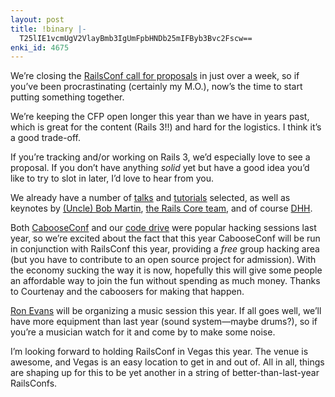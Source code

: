 ```yaml
---
layout: post
title: !binary |-
  T25lIE1vcmUgV2VlayBmb3IgUmFpbHNDb25mIFByb3Bvc2Fscw==
enki_id: 4675
---
```


We’re closing the [RailsConf call for
proposals](http://en.oreilly.com/rails2009/public/cfp/46) in just over a
week, so if you’ve been procrastinating (certainly my M.O.), now’s the
time to start putting something together.

We’re keeping the CFP open longer this year than we have in years past,
which is great for the content (Rails 3!!) and hard for the logistics. I
think it’s a good trade-off.

If you’re tracking and/or working on Rails 3, we’d especially love to
see a proposal. If you don’t have anything *solid* yet but have a good
idea you’d like to try to slot in later, I’d love to hear from you.

We already have a number of
[talks](http://en.oreilly.com/rails2009/public/schedule/presentations/General)
and
[tutorials](http://en.oreilly.com/rails2009/public/schedule/topic/Tutorial)
selected, as well as keynotes by [(Uncle) Bob
Martin](http://objectmentor.com), [the Rails Core
team](http://rubyonrails.org/core), and of course
[DHH](http://loudthinking.com).

Both [CabooseConf](http://conference.caboose.org/) and our [code
drive](http://chadfowler.com/2008/2/2/railsconf-community-project-code-drive)
were popular hacking sessions last year, so we’re excited about the fact
that this year CabooseConf will be run in conjunction with RailsConf
this year, providing a *free* group hacking area (but you have to
contribute to an open source project for admission). With the economy
sucking the way it is now, hopefully this will give some people an
affordable way to join the fun without spending as much money. Thanks to
Courtenay and the caboosers for making that happen.

[Ron Evans](http://deadprogrammersociety.blogspot.com/) will be
organizing a music session this year. If all goes well, we’ll have more
equipment than last year (sound system—maybe drums?), so if you’re a
musician watch for it and come by to make some noise.

I’m looking forward to holding RailsConf in Vegas this year. The venue
is awesome, and Vegas is an easy location to get in and out of. All in
all, things are shaping up for this to be yet another in a string of
better-than-last-year RailsConfs.
